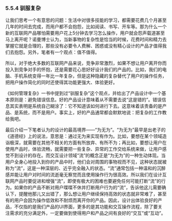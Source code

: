 ### 5.5.4 驯服复杂

让我们思考一个有意思的问题：生活中对很多技能的学习，都需要花费几个月甚至几年的时间去完成，而用户都不会抱怨，比如阅读、书写、开车等。那为什么一个新的互联网产品哪怕需要用户花上5分钟去学习怎么操作，用户就会怨声载道甚至马上离开呢？诺曼博士认为，当新事物的复杂性是恰当的时候，花费时间和精力去掌握它就是合理的，那些没有必要令人费解、困惑或没有精心设计的产品才值得我们去抱怨。另外，笔者有一个观点：值不值得。

所以，对于绝大多数的互联网产品来说，竞争非常激烈，如果不想让用户离开你而投入到竞争对手的怀抱，还是需要花心思好好设计我们的产品的。比如，我们的电脑、手机系统变得一年比一年复杂，但是这种隐藏的复杂替代了用户的操作任务，把用户操作简化的同时还使得其功能更强大、体验更好。

《如何管理复杂》一书中提到过“驯服复杂”这个观点，并给出了产品设计中一个基本原则是：避免错误信息。好的产品设计意味着从不需要去说“这是错的”。错误信息其实表明是系统自己糊涂了：它不知道该如何进行下去。这意味着该责备的是产品、是系统，而不是用户。事实上，好的产品通常都会默默地说：把复杂的工作教给我吧。

最后介绍一下笔者认为的设计的最高境界——“为无为”。“为无为”最早是出老子的《道德经》上的说法，意思是：通过无为来实现有作为。比如，要想在某个领域造诣极深，就需要在其他不相关的方面有所放弃、有所不为；再比如，要想让用户在使用产品时，体验流畅，就需要把一些复杂、异常的工作交给系统来做，让用户感觉不到设计的存在。而交互设计领域“流”的概念正是“为无为”的一种生动体现。当用户全身心地投入到你的产品中时，他们会对周围的事物视而不见，这种状态就被称为“流”，这是一种深层的、近乎完全融入的状态。“流”通常包括一种温和的沉醉感并能让用户对时间的流逝毫无察觉而且使用操作行为很高效。所以我们在设计互联网产品时要促进和增强“流”，即使有极大的困难也要避免任何可能打断“流”的行为。如果你的产品不断对用户喋喋不休并打断用户行为的“流”，告诉他这儿需要确认下，提醒他那儿又出错了，那么想让用户继续保持高效的状态就非常难了，甚至有的用户会因为操作低效和不耐烦而离开你的产品。因此，设计出体验良好的产品，不仅指的是我们产品的UI界面，更多的是其功能和交互操作流程，除了要关注需求的充分满足外，一定要做到使得用户和产品之间有良好的“交互”或“互动”。
